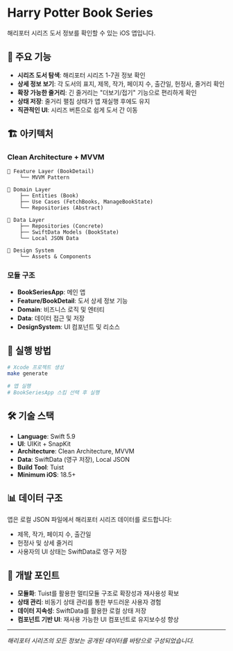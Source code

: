 # Harry Potter Book Series

해리포터 시리즈 도서 정보를 확인할 수 있는 iOS 앱입니다.

## 📱 주요 기능

- **시리즈 도서 탐색**: 해리포터 시리즈 1-7권 정보 확인
- **상세 정보 보기**: 각 도서의 표지, 제목, 작가, 페이지 수, 출간일, 헌정사, 줄거리 확인
- **확장 가능한 줄거리**: 긴 줄거리는 "더보기/접기" 기능으로 편리하게 확인
- **상태 저장**: 줄거리 펼침 상태가 앱 재실행 후에도 유지
- **직관적인 UI**: 시리즈 버튼으로 쉽게 도서 간 이동

## 🏗️ 아키텍처

### Clean Architecture + MVVM
```
📱 Feature Layer (BookDetail)
    └── MVVM Pattern
    
🔧 Domain Layer
    ├── Entities (Book)
    ├── Use Cases (FetchBooks, ManageBookState)  
    └── Repositories (Abstract)
    
💾 Data Layer
    ├── Repositories (Concrete)
    ├── SwiftData Models (BookState)
    └── Local JSON Data
    
🎨 Design System
    └── Assets & Components
```

### 모듈 구조
- **BookSeriesApp**: 메인 앱
- **Feature/BookDetail**: 도서 상세 정보 기능
- **Domain**: 비즈니스 로직 및 엔터티
- **Data**: 데이터 접근 및 저장
- **DesignSystem**: UI 컴포넌트 및 리소스

## 🚀 실행 방법

```bash
# Xcode 프로젝트 생성
make generate

# 앱 실행
# BookSeriesApp 스킴 선택 후 실행
```

## 🛠️ 기술 스택

- **Language**: Swift 5.9
- **UI**: UIKit + SnapKit
- **Architecture**: Clean Architecture, MVVM
- **Data**: SwiftData (영구 저장), Local JSON
- **Build Tool**: Tuist
- **Minimum iOS**: 18.5+

## 📊 데이터 구조

앱은 로컬 JSON 파일에서 해리포터 시리즈 데이터를 로드합니다:
- 제목, 작가, 페이지 수, 출간일
- 헌정사 및 상세 줄거리
- 사용자의 UI 상태는 SwiftData로 영구 저장

## 🎯 개발 포인트

- **모듈화**: Tuist를 활용한 멀티모듈 구조로 확장성과 재사용성 확보
- **상태 관리**: 비동기 상태 관리를 통한 부드러운 사용자 경험
- **데이터 지속성**: SwiftData를 활용한 로컬 상태 저장
- **컴포넌트 기반 UI**: 재사용 가능한 UI 컴포넌트로 유지보수성 향상

---

*해리포터 시리즈의 모든 정보는 공개된 데이터를 바탕으로 구성되었습니다.*
